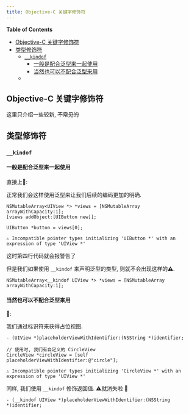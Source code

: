 ```yaml
---
title: Objective-C 关键字修饰符
---
```


<!-- START doctoc generated TOC please keep comment here to allow auto update -->
<!-- DON'T EDIT THIS SECTION, INSTEAD RE-RUN doctoc TO UPDATE -->
**Table of Contents**

- [Objective-C 关键字修饰符](#objective-c-关键字修饰符)
- [类型修饰符](#类型修饰符)
  - [`__kindof`](#__kindof)
    - [一般是配合泛型来一起使用](#一般是配合泛型来一起使用)
    - [当然也可以不配合泛型来用](#当然也可以不配合泛型来用)
  - [](#)

<!-- END doctoc generated TOC please keep comment here to allow auto update -->

## Objective-C 关键字修饰符

这里只介绍一些较新, ~~不常见的~~

## 类型修饰符

### `__kindof`

#### 一般是配合泛型来一起使用

直接上🌰:

正常我们会这样使用泛型来让我们后续的编码更加的明确.

```objc
NSMutableArray<UIView *> *views = [NSMutableArray arrayWithCapacity:1];
[views addObject:[UIButton new]];

UIButton *button = views[0];
```

`⚠️ Incompatible pointer types initializing 'UIButton *' with an expression of type 'UIView *'`

这时第四行代码就会报警告了

但是我们如果使用 `__kindof` 来声明泛型的类型, 则就不会出现这样的⚠️.

```objc
NSMutableArray<__kindof UIView *> *views = [NSMutableArray arrayWithCapacity:1];
```

#### 当然也可以不配合泛型来用

🌰: 

我们通过标识符来获得占位视图.

```objc
- (UIView *)placeholderViewWithIdentifier:(NSString *)identifier; 

// 使用时, 我们有自定义的 CircleView
CircleView *circleView = [self placeholderViewWithIdentifier:@"circle"];
```

`⚠️ Incompatible pointer types initializing 'CircleView *' with an expression of type 'UIView *'`

同样, 我们使用 `__kindof` 修饰返回值. ⚠️就消失啦 🎉

```objc
- (__kindof UIView *)placeholderViewWithIdentifier:(NSString *)identifier; 
```



### 
